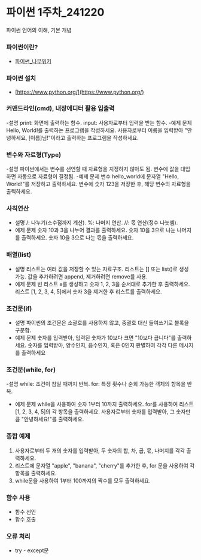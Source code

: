 # 파이썬 1주차_241220
파이썬 언어의 이해, 기본 개념

### 파이썬이란?
- [파이썬_나무위키](https://namu.wiki/w/Python)


### 파이썬 설치
- [https://www.python.org/](https://www.python.org/)

### 커맨드라인(cmd), 내장에디터 활용 입출력
-설명
print: 화면에 출력하는 함수.
input: 사용자로부터 입력을 받는 함수.
-예제 문제
Hello, World!를 출력하는 프로그램을 작성하세요.
사용자로부터 이름을 입력받아 "안녕하세요, [이름]님!"이라고 출력하는 프로그램을 작성하세요.

### 변수와 자료형(Type)
-설명
파이썬에서는 변수를 선언할 때 자료형을 지정하지 않아도 됨.
변수에 값을 대입하면 자동으로 자료형이 결정됨.
-예제 문제
변수 hello_world에 문자열 "Hello, World!"를 저장하고 출력하세요.
변수에 숫자 123을 저장한 후, 해당 변수의 자료형을 출력하세요.

### 사칙연산
- 설명
/: 나누기(소수점까지 계산).
%: 나머지 연산.
//: 몫 연산(정수 나눗셈).
- 예제 문제
숫자 10과 3을 나누어 결과를 출력하세요.
숫자 10을 3으로 나눈 나머지를 출력하세요.
숫자 10을 3으로 나눈 몫을 출력하세요.

### 배열(list)
- 설명
리스트는 여러 값을 저장할 수 있는 자료구조.
리스트는 [] 또는 list()로 생성 가능.
값을 추가하려면 append, 제거하려면 remove를 사용.
- 예제 문제
빈 리스트 x를 생성하고 숫자 1, 2, 3을 순서대로 추가한 후 출력하세요.
리스트 [1, 2, 3, 4, 5]에서 숫자 3을 제거한 후 리스트를 출력하세요.

### 조건문(if)
- 설명
파이썬의 조건문은 소괄호를 사용하지 않고, 중괄호 대신 들여쓰기로 블록을 구분함.
- 예제 문제
숫자를 입력받아, 입력된 숫자가 10보다 크면 "10보다 큽니다"를 출력하세요.
숫자를 입력받아, 양수인지, 음수인지, 혹은 0인지 판별하여 각각 다른 메시지를 출력하세요

### 조건문(while, for)
-설명
while: 조건이 참일 때까지 반복.
for: 특정 횟수나 순회 가능한 객체의 항목을 반복.
- 예제 문제
while을 사용하여 숫자 1부터 10까지 출력하세요.
for를 사용하여 리스트 [1, 2, 3, 4, 5]의 각 항목을 출력하세요.
사용자로부터 숫자를 입력받아, 그 숫자만큼 "안녕하세요!"를 출력하세요.

### 종합 예제
1. 사용자로부터 두 개의 숫자를 입력받아, 두 숫자의 합, 차, 곱, 몫, 나머지를 각각 출력하세요.
2. 리스트에 문자열 "apple", "banana", "cherry"를 추가한 후, for 문을 사용하여 각 항목을 출력하세요.
3. while문을 사용하여 1부터 100까지의 짝수를 모두 출력하세요.

### 함수 사용
- 함수 선언
- 함수 호출

### 오류 처리
- try - except문
